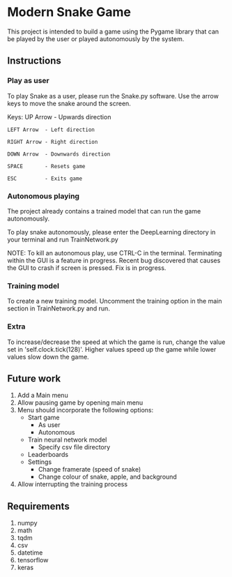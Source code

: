 # Modern Snake Game
This project is intended to build a game using the Pygame library that can be played by the user or played autonomously by the system.

## Instructions
### Play as user
To play Snake as a user, please run the Snake.py software. 
Use the arrow keys to move the snake around the screen.

Keys:
    UP Arrow    - Upwards direction
    
    LEFT Arrow  - Left direction
    
    RIGHT Arrow - Right direction
    
    DOWN Arrow  - Downwards direction
    
    SPACE       - Resets game
    
    ESC         - Exits game

### Autonomous playing
The project already contains a trained model that can run the game autonomously.

To play snake autonomously, please enter the DeepLearning directory in your terminal and run TrainNetwork.py

NOTE: To kill an autonomous play, use CTRL-C in the terminal. Terminating within the GUI is a feature in progress.
      Recent bug discovered that causes the GUI to crash if screen is pressed. Fix is in progress.

### Training model
To create a new training model. Uncomment the training option in the main section in TrainNetwork.py and run.

### Extra
To increase/decrease the speed at which the game is run, change the value set in 'self.clock.tick(128)'. Higher values speed up the game while lower values slow down the game.

## Future work
1. Add a Main menu
2. Allow pausing game by opening main menu
3. Menu should incorporate the following options:
    - Start game
        - As user
        - Autonomous
    - Train neural network model
        - Specify csv file directory
    - Leaderboards
    - Settings
        - Change framerate (speed of snake)
        - Change colour of snake, apple, and background
4. Allow interrupting the training process
    
## Requirements
1. numpy
2. math
3. tqdm
4. csv
5. datetime
6. tensorflow
7. keras

